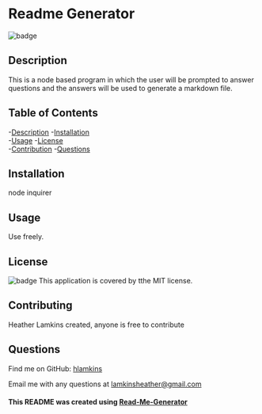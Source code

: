 
# Readme Generator

![badge](https://img.shields.io/badge/license-MIT-brightgreen)

## Description
This is a node based program in which the user will be prompted to answer questions and the answers will be used to generate a markdown file.

## Table of Contents
-[Description](#description)
-[Installation](#installation)  
-[Usage](#usage)
-[License](#license)  
-[Contribution](#contribution)
-[Questions](#questions)

## Installation
node inquirer

## Usage
Use freely.

## License
![badge](https://img.shields.io/badge/license-MIT-lightblue)
This application is covered by tthe MIT license.

## Contributing
Heather Lamkins created, anyone is free to contribute

## Questions
Find me on GitHub: [hlamkins](https://github.com/hlamkins)
    
Email me with any questions at lamkinsheather@gmail.com

#### This README was created using [Read-Me-Generator](https://github.com/hlamkins/Read-Me-Generator)
